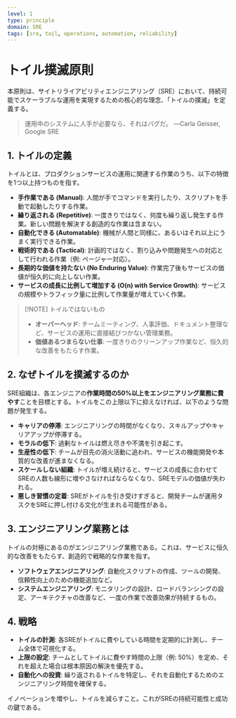 ```yaml
---
level: 1
type: principle
domain: SRE
tags: [sre, toil, operations, automation, reliability]
---
```

# トイル撲滅原則

本原則は、サイトリライアビリティエンジニアリング（SRE）において、持続可能でスケーラブルな運用を実現するための核心的な理念、「トイルの撲滅」を定義する。

> 運用中のシステムに人手が必要なら、それはバグだ。
> ―Carla Geisser, Google SRE

## 1. トイルの定義

トイルとは、プロダクションサービスの運用に関連する作業のうち、以下の特徴を1つ以上持つものを指す。

- **手作業である (Manual)**: 人間が手でコマンドを実行したり、スクリプトを手動で起動したりする作業。
- **繰り返される (Repetitive)**: 一度きりではなく、何度も繰り返し発生する作業。新しい問題を解決する創造的な作業は含まない。
- **自動化できる (Automatable)**: 機械が人間と同様に、あるいはそれ以上にうまく実行できる作業。
- **戦術的である (Tactical)**: 計画的ではなく、割り込みや問題発生への対応として行われる作業（例: ページャー対応）。
- **長期的な価値を持たない (No Enduring Value)**: 作業完了後もサービスの価値が恒久的に向上しない作業。
- **サービスの成長に比例して増加する (O(n) with Service Growth)**: サービスの規模やトラフィック量に比例して作業量が増えていく作業。

> [!NOTE] トイルではないもの
> - **オーバーヘッド**: チームミーティング、人事評価、ドキュメント整理など、サービスの運用に直接結びつかない管理業務。
> - **価値あるつまらない仕事**: 一度きりのクリーンアップ作業など、恒久的な改善をもたらす作業。

## 2. なぜトイルを撲滅するのか

SRE組織は、各エンジニアの**作業時間の50%以上をエンジニアリング業務に費やす**ことを目標とする。トイルをこの上限以下に抑えなければ、以下のような問題が発生する。

- **キャリアの停滞**: エンジニアリングの時間がなくなり、スキルアップやキャリアアップが停滞する。
- **モラルの低下**: 過剰なトイルは燃え尽きや不満を引き起こす。
- **生産性の低下**: チームが目先の消火活動に追われ、サービスの機能開発や本質的な改善が進まなくなる。
- **スケールしない組織**: トイルが増え続けると、サービスの成長に合わせてSREの人数も線形に増やさなければならなくなり、SREモデルの価値が失われる。
- **悪しき習慣の定着**: SREがトイルを引き受けすぎると、開発チームが運用タスクをSREに押し付ける文化が生まれる可能性がある。

## 3. エンジニアリング業務とは

トイルの対極にあるのがエンジニアリング業務である。これは、サービスに恒久的な改善をもたらす、創造的で戦略的な作業を指す。

- **ソフトウェアエンジニアリング**: 自動化スクリプトの作成、ツールの開発、信頼性向上のための機能追加など。
- **システムエンジニアリング**: モニタリングの設計、ロードバランシングの設定、アーキテクチャの改善など、一度の作業で改善効果が持続するもの。

## 4. 戦略

- **トイルの計測**: 各SREがトイルに費やしている時間を定期的に計測し、チーム全体で可視化する。
- **上限の設定**: チームとしてトイルに費やす時間の上限（例: 50%）を定め、それを超えた場合は根本原因の解決を優先する。
- **自動化への投資**: 繰り返されるトイルを特定し、それを自動化するためのエンジニアリング時間を確保する。

イノベーションを増やし、トイルを減らすこと。これがSREの持続可能性と成功の鍵である。
